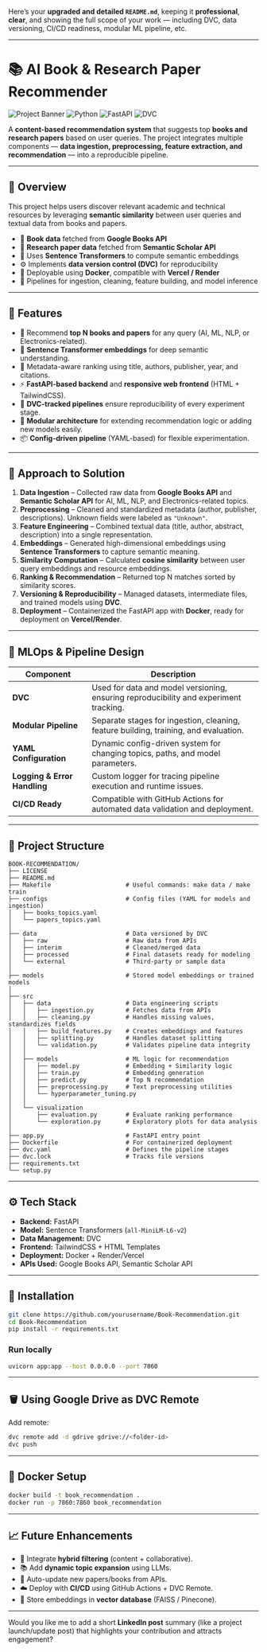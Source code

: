 Here’s your **upgraded and detailed `README.md`**, keeping it **professional**, **clear**, and showing the full scope of your work — including DVC, data versioning, CI/CD readiness, modular ML pipeline, etc.

---

# 📚 AI Book & Research Paper Recommender

![Project Banner](https://img.shields.io/badge/ML-Content--Based-blue) ![Python](https://img.shields.io/badge/Python-3.11-green) ![FastAPI](https://img.shields.io/badge/FastAPI-API-red) ![DVC](https://img.shields.io/badge/DVC-Versioning-orange)

A **content-based recommendation system** that suggests top **books and research papers** based on user queries.
The project integrates multiple components — **data ingestion, preprocessing, feature extraction, and recommendation** — into a reproducible pipeline.

---

## 🚀 Overview

This project helps users discover relevant academic and technical resources by leveraging **semantic similarity** between user queries and textual data from books and papers.

* 📘 **Book data** fetched from **Google Books API**
* 📄 **Research paper data** fetched from **Semantic Scholar API**
* 🧠 Uses **Sentence Transformers** to compute semantic embeddings
* ⚙️ Implements **data version control (DVC)** for reproducibility
* 🐳 Deployable using **Docker**, compatible with **Vercel / Render**
* 💾 Pipelines for ingestion, cleaning, feature building, and model inference

---

## 🧩 Features

* 🔎 Recommend **top N books and papers** for any query (AI, ML, NLP, or Electronics-related).
* 🧠 **Sentence Transformer embeddings** for deep semantic understanding.
* 🧾 Metadata-aware ranking using title, authors, publisher, year, and citations.
* ⚡ **FastAPI-based backend** and **responsive web frontend** (HTML + TailwindCSS).
* 🔄 **DVC-tracked pipelines** ensure reproducibility of every experiment stage.
* 🧱 **Modular architecture** for extending recommendation logic or adding new models easily.
* 📦 **Config-driven pipeline** (YAML-based) for flexible experimentation.

---

## 🧠 Approach to Solution

1. **Data Ingestion** – Collected raw data from **Google Books API** and **Semantic Scholar API** for AI, ML, NLP, and Electronics-related topics.
2. **Preprocessing** – Cleaned and standardized metadata (author, publisher, descriptions). Unknown fields were labeled as `"Unknown"`.
3. **Feature Engineering** – Combined textual data (title, author, abstract, description) into a single representation.
4. **Embeddings** – Generated high-dimensional embeddings using **Sentence Transformers** to capture semantic meaning.
5. **Similarity Computation** – Calculated **cosine similarity** between user query embeddings and resource embeddings.
6. **Ranking & Recommendation** – Returned top N matches sorted by similarity scores.
7. **Versioning & Reproducibility** – Managed datasets, intermediate files, and trained models using **DVC**.
8. **Deployment** – Containerized the FastAPI app with **Docker**, ready for deployment on **Vercel/Render**.

---

## 🧩 MLOps & Pipeline Design

| Component                    | Description                                                                           |
| ---------------------------- | ------------------------------------------------------------------------------------- |
| **DVC**                      | Used for data and model versioning, ensuring reproducibility and experiment tracking. |
| **Modular Pipeline**         | Separate stages for ingestion, cleaning, feature building, training, and evaluation.  |
| **YAML Configuration**       | Dynamic config-driven system for changing topics, paths, and model parameters.        |
| **Logging & Error Handling** | Custom logger for tracing pipeline execution and runtime issues.                      |
| **CI/CD Ready**              | Compatible with GitHub Actions for automated data validation and deployment.          |

---

## 🧱 Project Structure

```
BOOK-RECOMMENDATION/
├── LICENSE
├── README.md
├── Makefile                     # Useful commands: make data / make train
├── configs                      # Config files (YAML for models and ingestion)
│   ├── books_topics.yaml
│   └── papers_topics.yaml
│
├── data                         # Data versioned by DVC
│   ├── raw                      # Raw data from APIs
│   ├── interim                  # Cleaned/merged data
│   ├── processed                # Final datasets ready for modeling
│   └── external                 # Third-party or sample data
│
├── models                       # Stored model embeddings or trained models
│
├── src
│   ├── data                     # Data engineering scripts
│   │   ├── ingestion.py         # Fetches data from APIs
│   │   ├── cleaning.py          # Handles missing values, standardizes fields
│   │   ├── build_features.py    # Creates embeddings and features
│   │   ├── splitting.py         # Handles dataset splitting
│   │   └── validation.py        # Validates pipeline data integrity
│   │
│   ├── models                   # ML logic for recommendation
│   │   ├── model.py             # Embedding + Similarity logic
│   │   ├── train.py             # Embedding generation
│   │   ├── predict.py           # Top N recommendation
│   │   ├── preprocessing.py     # Text preprocessing utilities
│   │   └── hyperparameter_tuning.py
│   │
│   └── visualization
│       ├── evaluation.py        # Evaluate ranking performance
│       └── exploration.py       # Exploratory plots for data analysis
│
├── app.py                       # FastAPI entry point
├── Dockerfile                   # For containerized deployment
├── dvc.yaml                     # Defines the pipeline stages
├── dvc.lock                     # Tracks file versions
├── requirements.txt
└── setup.py
```

---

## ⚙️ Tech Stack

* **Backend:** FastAPI
* **Model:** Sentence Transformers (`all-MiniLM-L6-v2`)
* **Data Management:** DVC
* **Frontend:** TailwindCSS + HTML Templates
* **Deployment:** Docker + Render/Vercel
* **APIs Used:** Google Books API, Semantic Scholar API

---

## 🧰 Installation

```bash
git clone https://github.com/yourusername/Book-Recommendation.git
cd Book-Recommendation
pip install -r requirements.txt
```

### Run locally

```bash
uvicorn app:app --host 0.0.0.0 --port 7860
```

---

## 🪣 Using Google Drive as DVC Remote

Add remote:

```bash
dvc remote add -d gdrive gdrive://<folder-id>
dvc push
```

---

## 🐳 Docker Setup

```bash
docker build -t book_recommendation .
docker run -p 7860:7860 book_recommendation
```

---

## 📈 Future Enhancements

* 🧩 Integrate **hybrid filtering** (content + collaborative).
* 📚 Add **dynamic topic expansion** using LLMs.
* 🔄 Auto-update new papers/books from APIs.
* ☁️ Deploy with **CI/CD** using GitHub Actions + DVC Remote.
* 🧮 Store embeddings in **vector database** (FAISS / Pinecone).

---

Would you like me to add a short **LinkedIn post** summary (like a project launch/update post) that highlights your contribution and attracts engagement?
